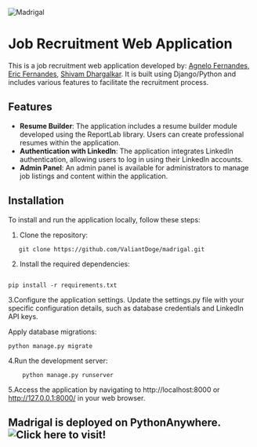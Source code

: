 ![Madrigal](https://github.com/ValiantDoge/madrigal/blob/dev/website_hr/static/logo.png?raw=true)
# Job Recruitment Web Application

This is a job recruitment web application developed by: 
[Agnelo Fernandes](https://github.com/ValiantDoge), 
[Eric Fernandes,](https://github.com/Ericfdes) 
[Shivam Dhargalkar](https://github.com/ShivamD01). 
It is built using Django/Python and includes various features to facilitate the recruitment process.

## Features

- **Resume Builder**: The application includes a resume builder module developed using the ReportLab library. Users can create professional resumes within the application.
- **Authentication with LinkedIn**: The application integrates LinkedIn authentication, allowing users to log in using their LinkedIn accounts.
- **Admin Panel**: An admin panel is available for administrators to manage job listings and content within the application.

## Installation

To install and run the application locally, follow these steps:

1. Clone the repository:

```shell
   git clone https://github.com/ValiantDoge/madrigal.git
 ```
2. Install the required dependencies:

```shell

pip install -r requirements.txt
```

3.Configure the application settings. Update the settings.py file with your specific configuration details, such as database credentials and LinkedIn API keys.

Apply database migrations:

```shell
python manage.py migrate
```

4.Run the development server:

```shell
    python manage.py runserver
```

5.Access the application by navigating to http://localhost:8000 or http://127.0.0.1:8000/ in your web browser.


## Madrigal is deployed on PythonAnywhere. ![Click here to visit!](https://valiantdoge.pythonanywhere.com/) 

